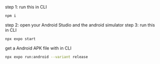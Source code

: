 step 1: run this in CLI

```bash
npm i
```

step 2: open your Android Studio and the android simulator
step 3: run this in CLI

```bash
npx expo start
```

get a Android APK file with in CLI

```bash
npx expo run:android --variant release
```


